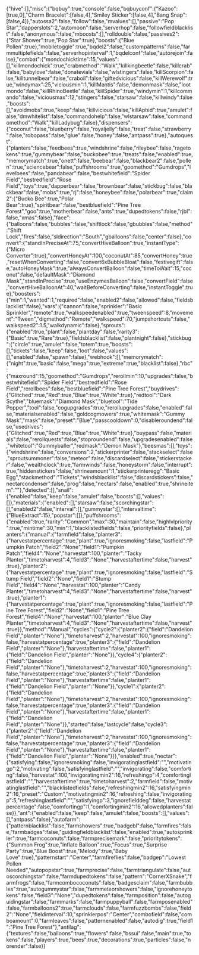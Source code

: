 {"hive":[],"misc":{"bqbuy":true,"console":false,"bqbuyconf":{"Kazoo":[true,0],"Charm Bracelet":[false,4],"Smiley Sticker":[false,4],"Bang Snap":[false,4]},"autossa2":false,"follow":false,"mvalues":[],"passive":"Pop Star","dapperslots":2,"automoon":false,"serverhop":false,"followfieldblacklist":false,"anonymous":false,"mboosts":[],"rolldouble":false,"passives2":{"Star Shower":true,"Pop Star":true},"boosts":{"Blue Pollen":true},"mobiletoggle":true,"bqdel2":false,"custompatterns":false,"farmmultiplefields":false,"serverhopinterval":1,"bqdelconf":false,"autorejoin":false},"combat":{"mondochicktime":15,"values":[],"killmondochick":true,"crabmethod":"Walk","killkingbeetle":false,"killcrab":false,"babylove":false,"donatevials":false,"wlstingers":false,"killScorpion":false,"killtunnelbear":false,"craboil":false,"giftedvicious":false,"killWerewolf":true,"windymax":25,"viciousmin":1,"killMantis":false,"demonmask":false,"lootmondo":false,"killRhinoBeetle":false,"killSpider":true,"windymin":1,"killcommando":false,"viciousmax":12,"stingers":false,"starsaw":false,"killwindy":false,"boosts":[],"avoidmobs":true,"keep":false,"killvicious":false,"killAphid":true,"amulet":false,"dmwhitelist":false,"commandohelp":false,"wlstarsaw":false,"commandomethod":"Walk","killLadybug":false},"dispensers":{"coconut":false,"blueberry":false,"royaljelly":false,"treat":false,"strawberry":false,"robopass":false,"glue":false,"honey":false,"antpass":true},"autoquest":{"planters":false,"feedbees":true,"windshrine":false,"rileybee":false,"ragetokens":true,"gummybear":false,"buckobee":true,"treats":false,"enabled":true,"memorymatch":true,"onett":false,"beebear":false,"blackbear2":false,"pollen":true,"sciencebear":false,"puffshrooms":true,"goomethod":"Gumdrops","levelbees":false,"pandabear":false,"bestwhitefield":"Spider Field","bestredfield":"Rose Field","toys":true,"dapperbear":false,"brownbear":false,"stickbug":false,"blackbear":false,"mobs":true,"rj":false,"honeybee":false,"polarbear":true,"claim2":{"Bucko Bee":true,"Polar Bear":true},"spiritbear":false,"bestbluefield":"Pine Tree Forest","goo":true,"motherbear":false,"ants":true,"dupedtokens":false,"rjbl":false,"xmas":false},"face":{"balloons":false,"bubbles":false,"shiftlock":false,"gbubbles":false,"method":"Shift Lock","fires":false,"sldirection":"South","gballoons":false,"center":false},"convert":{"standInPreciseAt":75,"convertHiveBalloon":true,"instantType":{"Micro Converter":true},"convertHoneyAt":100,"coconutAt":85,"convertHoney":true,"resetWhenConverting":false,"convert6xBubbleBloat":false,"festivegift":false,"autoHoneyMask":true,"alwaysConvertBalloon":false,"timeToWait":15,"coconut":false,"defaultMask":"Diamond Mask","standInPrecise":true,"useEnzymesBalloon":false,"convertField":false,"convertHiveBalloonAt":40,"waitBeforeConverting":false,"instantToggle":true},"boosters":{"min":1,"wanted":1,"required":false,"enabled2":false,"allowed":false,"fieldsblacklist":false},"vars":{"cannon":false,"sprinkler":"Basic Sprinkler","remote":true,"walkspeedenabled":true,"tweenspeed":8,"movement":"Tween","digmethod":"Remote","walkspeed":70,"jumpshortcuts":false,"walkspeed2":1.5,"walkdynamic":false},"sprouts":{"enabled":true,"plant":false,"plantday":false,"rarity3":{"Basic":true,"Rare":true},"fieldsblacklist":false,"plantnight":false},"stickbug":{"circle":true,"amulet":false,"totem":true,"boosts":[],"tickets":false,"keep":false,"loot":false,"values":[],"enabled":false,"spawn":false},"webhook":[],"memorymatch":{"night":true,"basic":false,"mega":true,"extreme":true,"blacklist":false},"rbc":{"maxround":15,"goomethod":"Gumdrops","rerollmin":10,"upgrades":false,"bestwhitefield":"Spider Field","bestredfield":"Rose Field","rerollbees":false,"bestbluefield":"Pine Tree Forest","buydrives":{"Glitched":true,"Red":true,"Blue":true,"White":true},"redtool":"Dark Scythe","bluemask":"Diamond Mask","bluetool":"Tide Popper","tool":false,"cogupgrades":true,"rerollupgrades":false,"enabled":false,"materialsenabled":false,"goldcogmowers":true,"whitemask":"Gummy Mask","mask":false,"preset":"Blue","passcooldown":0,"disableroundend":false,"usedrives":{"Glitched":true,"Red":true,"Blue":true,"White":true},"buypass":false,"materials":false,"rerollquests":false,"stoproundend":false,"upgradesenabled":false,"whitetool":"Gummyballer","redmask":"Demon Mask"},"beesmas":[],"toys":{"windshrine":false,"conversions":2,"stickerprinter":false,"stackselect":false,"sproutsummoner":false,"meteor":false,"discardselect":false,"stickerstacker":false,"wealthclock":true,"farmwinds":false,"honeystorm":false,"interrupt":true,"hiddenstickers":false,"shrineamount":1,"stickerprinteregg":"Basic Egg","stackmethod":"Tickets","windsblacklist":false,"discardstickers":false,"nectarcondenser":false,"prog":false,"nectars":false,"enabled":true,"shrineitem":""},"detected":[],"snail":{"enabled":false,"keep":false,"amulet":false,"boosts":[],"values":[]},"materials":{"enabled":[],"starsaw":false,"scorchingstar":[],"enabled2":false,"interval":[],"gummystar":[],"intervaltime":{"BlueExtract":15},"popstar":[]},"puffshrooms":{"enabled":true,"rarity":"Common","max":30,"maintain":false,"highlvlpriority":true,"mintime":30,"min":1,"blacklistedfields":false,"priorityfields":false},"planters":{"manual":{"farmfield":false,"planter3":{"harvestatpercentage":true,"plant":true,"ignoresmoking":false,"lastfield":"Pumpkin Patch","field2":"None","field1":"Pumpkin Patch","field4":"None","harvestat":100,"planter":"Tacky Planter","timetoharvest":4,"field3":"None","harvestaftertime":false,"harvest":true},"planter2":{"harvestatpercentage":true,"plant":true,"ignoresmoking":false,"lastfield":"Stump Field","field2":"None","field1":"Stump Field","field4":"None","harvestat":100,"planter":"Candy Planter","timetoharvest":4,"field3":"None","harvestaftertime":false,"harvest":true},"planter1":{"harvestatpercentage":true,"plant":true,"ignoresmoking":false,"lastfield":"Pine Tree Forest","field2":"None","field1":"Pine Tree Forest","field4":"None","harvestat":100,"planter":"Blue Clay Planter","timetoharvest":4,"field3":"None","harvestaftertime":false,"harvest":true}},"method":"Manual","cycles":{"cycle2":{"planter2":{"field":"Dandelion Field","planter":"None"},"timetoharvest":2,"harvestat":100,"ignoresmoking":false,"harvestatpercentage":true,"planter3":{"field":"Dandelion Field","planter":"None"},"harvestaftertime":false,"planter1":{"field":"Dandelion Field","planter":"None"}},"cycle4":{"planter2":{"field":"Dandelion Field","planter":"None"},"timetoharvest":2,"harvestat":100,"ignoresmoking":false,"harvestatpercentage":true,"planter3":{"field":"Dandelion Field","planter":"None"},"harvestaftertime":false,"planter1":{"field":"Dandelion Field","planter":"None"}},"cycle1":{"planter2":{"field":"Dandelion Field","planter":"None"},"timetoharvest":2,"harvestat":100,"ignoresmoking":false,"harvestatpercentage":true,"planter3":{"field":"Dandelion Field","planter":"None"},"harvestaftertime":false,"planter1":{"field":"Dandelion Field","planter":"None"}},"started":false,"lastcycle":false,"cycle3":{"planter2":{"field":"Dandelion Field","planter":"None"},"timetoharvest":2,"harvestat":100,"ignoresmoking":false,"harvestatpercentage":true,"planter3":{"field":"Dandelion Field","planter":"None"},"harvestaftertime":false,"planter1":{"field":"Dandelion Field","planter":"None"}}},"enabled":true,"nectar":{"satisfying":false,"ignoresmoking":false,"invigoratinglastfield":"","motivatingp":2,"motivating":false,"satisfyinglastfield":"","invigorating":false,"comforting":false,"harvestat":100,"invigoratingmin2":16,"refreshingp":4,"comfortinglastfield":"","harvestaftertime":true,"timetoharvest":2,"farmfield":false,"motivatinglastfield":"","blacklistedfields":false,"refreshingmin2":16,"satisfyingmin2":16,"preset":"Custom","motivatingmin2":16,"refreshing":false,"invigoratingp":5,"refreshinglastfield":"","satisfyingp":3,"ignorefielddeg":false,"harvestatpercentage":false,"comfortingp":1,"comfortingmin2":16,"allowedplanters":false}},"ant":{"enabled":false,"keep":false,"amulet":false,"boosts":[],"values":[],"antpass":false},"autofarm":{"patternblacklist":false,"farmshowers":true,"badgebl":false,"farmfires":false,"farmbadges":false,"guidingfieldblacklist":false,"enabled":true,"autosprinkler":true,"farmcoconuts":false,"farmprecisemark":false,"prioritytokens":{"Summon Frog":true,"Inflate Balloon":true,"Focus":true,"Surprise Party":true,"Blue Boost":true,"Melody":true,"Baby Love":true},"patternstart":"Center","farmfireflies":false,"badgep":"Lowest Pollen Needed","autopopstar":true,"farmprecise":false,"farmtriangulate":false,"autoscorchingstar":false,"farmdupedtokens":false,"pattern":"CornerXSnake","farmfrogs":false,"farmcombococonuts":false,"badgesclaim":false,"farmbubbles":true,"autogummystar":false,"farmmeteorshowers":false,"ignorehoneytokens":false,"field3":"None","dupedtokens":false,"farmposition":false,"autoguidingstar":false,"farmmarks":false,"farmpuppyball":false,"farmposenabled":false,"farmballoons2":true,"farmclouds":false,"farmfuzzbombs":false,"field2":"None","fieldinterval":10,"sprinklerpos":"Center","combofield":false,"comboamount":0,"farmleaves":false,"patternenabled":false,"autodig":true,"field1":"Pine Tree Forest"},"antilag":{"textures":false,"balloons":true,"flowers":false,"bssui":false,"main":true,"tokens":false,"players":true,"bees":true,"decorations":true,"particles":false,"norender":false}}
